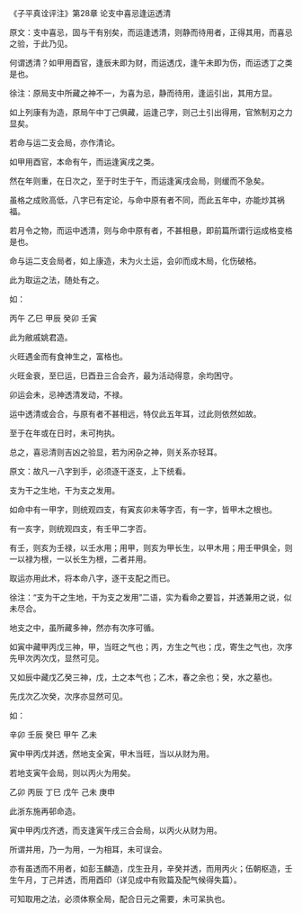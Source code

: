 《子平真诠评注》第28章 论支中喜忌逢运透清

原文：支中喜忌，固与干有别矣，而运逢透清，则静而待用者，正得其用，而喜忌之验，于此乃见。

何谓透清？如甲用酉官，逢辰未即为财，而运透戊，逢午未即为伤，而运透丁之类是也。

徐注：原局支中所藏之神不一，为喜为忌，静而待用，逢运引出，其用方显。

如上列康有为造，原局午中丁己俱藏，运逢己字，则己土引出得用，官煞制刃之力显矣。

若命与运二支会局，亦作清论。

如甲用酉官，本命有午，而运逢寅戌之类。

然在年则重，在日次之，至于时生于午，而运逢寅戌会局，则缓而不急矣。

虽格之成败高低，八字已有定论，与命中原有者不同，而此五年中，亦能炒其祸福。

若月令之物，而运中透清，则与命中原有者，不甚相悬，即前篇所谓行运成格变格是也。

命与运二支会局者，如上康造，未为火土运，会卯而成木局，化伤破格。

此为取运之法，随处有之。

如：

丙午 乙巳 甲辰 癸卯 壬寅

此为敝戚姚君造。

火旺遇金而有食神生之，富格也。

火旺金衰，至巳运，巳酉丑三合会齐，最为活动得意，余均困守。

卯运会未，忌神透清发动，不禄。

运中透清或会合，与原有者不甚相远，特仅此五年耳，过此则依然如故。

至于在年或在日时，未可拘执。

总之，喜忌清则吉凶之验显，若为闲杂之神，则关系亦轻耳。

原文：故凡一八字到手，必须逐干逐支，上下统看。

支为干之生地，干为支之发用。

如命中有一甲字，则统观四支，有寅亥卯未等字否，有一字，皆甲木之根也。

有一亥字，则统观四支，有壬甲二字否。

有壬，则亥为壬禄，以壬水用；用甲，则亥为甲长生，以甲木用；用壬甲俱全，则一以禄为根，一以长生为根，二者并用。

取运亦用此术，将本命八字，逐干支配之而已。

徐注：“支为干之生地，干为支之发用”二语，实为看命之要旨，并透兼用之说，似未尽合。

地支之中，虽所藏多神，然亦有次序可循。

如寅中藏甲丙戊三神，甲，当旺之气也；丙，方生之气也；戊，寄生之气也，次序先甲次丙次戊，显然可见。

又如辰中藏戊乙癸三神，戊，土之本气也；乙木，春之余也；癸，水之墓也。

先戊次乙次癸，次序亦显然可见。

如：

辛卯 壬辰 癸巳 甲午 乙未

寅中甲丙戊并透，然地支全寅，甲木当旺，当以从财为用。

若地支寅午会局，则以丙火为用矣。

乙卯 丙辰 丁巳 戊午 己未 庚申

此浙东施再邨命造。

寅中甲丙戊齐透，而支逢寅午戌三合会局，以丙火从财为用。

所谓并用，乃一为用，一为相耳，未可误会。

亦有虽透而不用者，如彭玉麟造，戊生丑月，辛癸并透，而用丙火；伍朝枢造，壬生午月，丁己并透，而用酉印（详见成中有败篇及配气候得失篇）。

可知取用之法，必须体察全局，配合日元之需要，未可呆执也。

